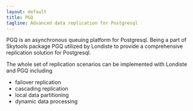 ```yaml
---
layout: default
title: PGQ 
tagline: Advanced data replication for Postgresql
---
```


PGQ is an asynchronous queuing platform for Postgresql.
Being a part of Skytools package PGQ utilized by Londiste to provide a comprehensive replication solution for Postgresql.

The whole set of replication scenarios can be implemented with Londiste and PGQ including
- failover replication
- cascading replication
- local data partitioning
- dynamic data processing 


